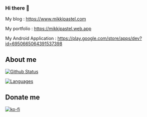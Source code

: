 ### Hi there 👋

<!--
**mikkipastel/MikkiPastel** is a ✨ _special_ ✨ repository because its `README.md` (this file) appears on your GitHub profile.

Here are some ideas to get you started:

- 🔭 I’m currently working on Ookbee U.
- 🌱 I’m currently learning Android development, Blockchain, Design and another programming
- 👯 I’m looking to collaborate on ...
- 🤔 I’m looking for help with ...
- 💬 Ask me about ...
- 📫 How to reach me: ...
- 😄 Pronouns: She/Her
- ⚡ Fun fact: ...
-->

My blog : https://www.mikkipastel.com

My portfolio : https://mikkipastel.web.app

My Android Application : https://play.google.com/store/apps/dev?id=6950665064391537398

## About me

[![Github Status](https://github-readme-stats.vercel.app/api?username=mikkipastel&count_private=true&theme=onedark&show_icons=true)](https://github.com/mikkipastel)

[![Languages](https://github-readme-stats.vercel.app/api/top-langs/?username=mikkipastel&layout=compact&langs_count=10&hide_border=true&custom_title=Languages&bg_color=f5f5f5)](https://github.com/mikkipastel)

## Donate me

[![ko-fi](https://ko-fi.com/img/githubbutton_sm.svg)](https://ko-fi.com/S6S31VK3J)
